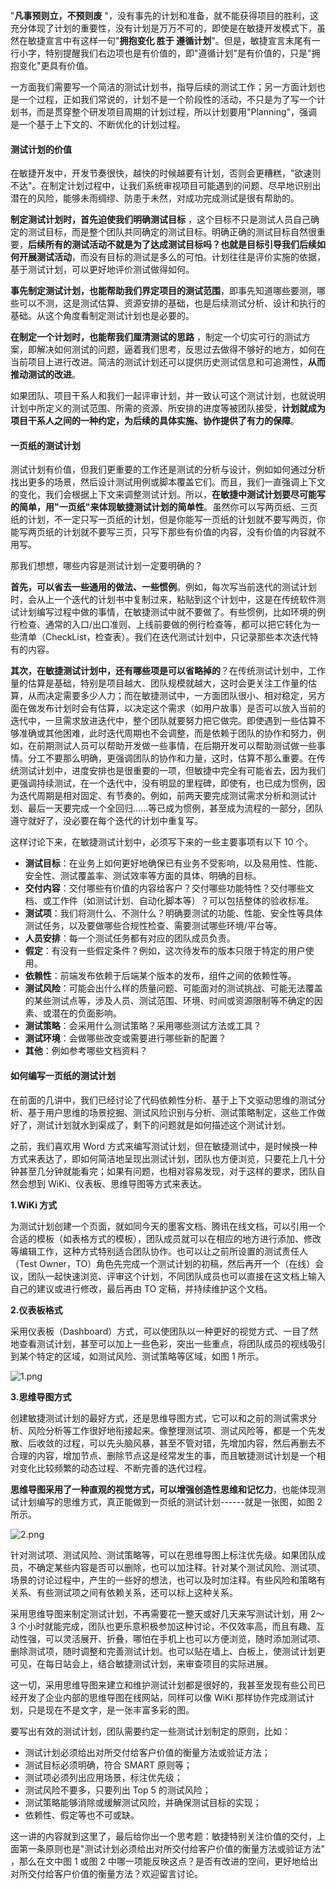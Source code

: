 "**凡事预则立，不预则废** "，没有事先的计划和准备，就不能获得项目的胜利，这充分体现了计划的重要性，没有计划是万万不可的，即使是在敏捷开发模式下，虽然在敏捷宣言中有这样一句"**拥抱变化 胜于 遵循计划**"。但是，敏捷宣言末尾有一行小字，特别提醒我们右边项也是有价值的，即"遵循计划"是有价值的，只是"拥抱变化"更具有价值。

一方面我们需要写一个简洁的测试计划书，指导后续的测试工作；另一方面计划也是一个过程，正如我们常说的，计划不是一个阶段性的活动，不只是为了写一个计划书，而是贯穿整个研发项目周期的计划过程，所以计划要用"Planning"，强调是一个基于上下文的、不断优化的计划过程。

#### 测试计划的价值

在敏捷开发中，开发节奏很快，越快的时候越要有计划，否则会更糟糕，"欲速则不达"。在制定计划过程中，让我们系统审视项目可能遇到的问题、尽早地识别出潜在的风险，能够未雨绸缪、防患于未然，对成功完成测试是很有帮助的。

**制定测试计划时，首先迫使我们明确测试目标** ，这个目标不只是测试人员自己确定的测试目标，而是整个团队共同确定的测试目标。明确正确的测试目标自然很重要，**后续所有的测试活动不就是为了达成测试目标吗？也就是目标引导我们后续如何开展测试活动**，而没有目标的测试是多么的可怕。计划往往是评价实施的依据，基于测试计划，可以更好地评价测试做得如何。

**事先制定测试计划，也能帮助我们界定项目的测试范围**，即事先知道哪些要测，哪些可以不测，这是测试估算、资源安排的基础，也是后续测试分析、设计和执行的基础。从这个角度看制定测试计划也是必要的。

**在制定一个计划时，也能帮我们厘清测试的思路** ，制定一个切实可行的测试方案，即解决如何测试的问题，逼着我们思考，反思过去做得不够好的地方，如何在当前项目上进行改进。简洁的测试计划还可以提供历史测试信息和可追溯性，**从而推动测试的改进**。

如果团队、项目干系人和我们一起评审计划，并一致认可这个测试计划，也就说明计划中所定义的测试范围、所需的资源、所安排的进度等被团队接受，**计划就成为项目干系人之间的一种约定，为后续的具体实施、协作提供了有力的保障**。

#### 一页纸的测试计划

测试计划有价值，但我们更重要的工作还是测试的分析与设计，例如如何通过分析找出更多的场景，然后设计测试用例或脚本覆盖它们。而且，我们一直强调上下文的变化，我们会根据上下文来调整测试计划。所以，**在敏捷中测试计划要尽可能写的简单，用"一页纸"来体现敏捷测试计划的简单性**。虽然你可以写两页纸、三页纸的计划，不一定只写一页纸的计划，但是你能写一页纸的计划就不要写两页，你能写两页纸的计划就不要写三页，只写下那些有价值的内容，没有价值的内容就不用写。

那我们想想，哪些内容是测试计划一定要明确的？

**首先，可以省去一些通用的做法、一些惯例**。例如，每次写当前迭代的测试计划时，会从上一个迭代的计划书中复制过来，粘贴到这个计划中，这是在传统软件测试计划编写过程中做的事情，在敏捷测试中就不要做了。有些惯例，比如环境的例行检查、通常的入口/出口准则、上线前要做的例行检查等，都可以把它转化为一些清单（CheckList，检查表）。我们在迭代测试计划中，只记录那些本次迭代特有的内容。

**其次，在敏捷测试计划中，还有哪些项是可以省略掉的**？在传统测试计划中，工作量的估算是基础，特别是项目越大、团队规模就越大，这时会更关注工作量的估算，从而决定需要多少人力；而在敏捷测试中，一方面团队很小、相对稳定，另方面在做发布计划时会有估算，以决定这个需求（如用户故事）是否可以放入当前的迭代中，一旦需求放进迭代中，整个团队就要努力把它做完。即使遇到一些估算不够准确或其他困难，此时迭代周期也不会调整，而是依赖于团队的协作和努力，例如，在前期测试人员可以帮助开发做一些事情，在后期开发可以帮助测试做一些事情。分工不要那么明确，更强调团队的协作和力量，这时，估算不那么重要。在传统测试计划中，进度安排也是很重要的一项，但敏捷中完全有可能省去，因为我们更强调持续测试，在一个迭代中，没有明显的里程碑，即使有，也已成为惯例，因为迭代周期是相对固定、有节奏的。例如，前两天要完成测试需求分析和测试计划、最后一天要完成一个全回归......等已成为惯例，甚至成为流程的一部分，团队遵守就好了，没必要在每个迭代的计划中重复写。

这样讨论下来，在敏捷测试计划中，必须写下来的一些主要事项有以下 10 个。

* **测试目标**：在业务上如何更好地确保已有业务不受影响，以及易用性、性能、安全性、测试覆盖率、测试效率等方面的具体、明确的目标。
* **交付内容**：交付哪些有价值的内容给客户？交付哪些功能特性？交付哪些文档、或工作件（如测试计划、自动化脚本等）？可以包括整体的验收标准。
* **测试项**：我们将测什么、不测什么？明确要测试的功能、性能、安全性等具体测试任务，以及要做哪些合规性检查、需要测试哪些环境/平台等。
* **人员安排**：每一个测试任务都有对应的团队成员负责。
* **假定**：有没有一些假定条件？例如，这次待发布的版本只限于特定的用户使用。
* **依赖性**：前端发布依赖于后端某个版本的发布，组件之间的依赖性等。
* **测试风险**：可能会出什么样的质量问题、可能面对的测试挑战、可能无法覆盖的某些测试点等，涉及人员、测试范围、环境、时间或资源限制等不确定的因素、或潜在的负面影响。
* **测试策略**：会采用什么测试策略？采用哪些测试方法或工具？
* **测试环境**：会做哪些改变或需要进行哪些新的配置？
* **其他**：例如参考哪些文档资料？

#### 如何编写一页纸的测试计划

在前面的几讲中，我们已经讨论了代码依赖性分析、基于上下文驱动思维的测试分析、基于用户思维的场景挖掘、测试风险识别与分析、测试策略制定，这些工作做好了，测试计划就水到渠成了，剩下的问题就是如何描述这个测试计划。

之前，我们喜欢用 Word 方式来编写测试计划，但在敏捷测试中，是时候换一种方式来表达了，即如何简洁地呈现出测试计划，团队也方便浏览，只要花上几十分钟甚至几分钟就能看完；如果有问题，也相对容易发现，对于这样的要求，团队自然会想到 WiKi、仪表板、思维导图等方式来表达。

**1.WiKi 方式**

为测试计划创建一个页面，就如同今天的墨客文档、腾讯在线文档，可以引用一个合适的模板（如表格方式的模板），团队成员就可以在相应的地方进行添加、修改等编辑工作，这种方式特别适合团队协作。也可以让之前所设置的测试责任人（Test Owner，TO）角色先完成一个测试计划的初稿，然后再开一个（在线）会议，团队一起快速浏览、评审这个计划，不同团队成员也可以直接在这文档上输入自己的建议或进行修改，最后再由 TO 定稿，并持续维护这个文档。

**2.仪表板格式**

采用仪表板（Dashboard）方式，可以使团队以一种更好的视觉方式、一目了然地查看测试计划，甚至可以加上一些色彩，突出一些重点，将团队成员的视线吸引到某个特定的区域，如测试风险、测试策略等区域，如图 1 所示。

![1.png](https://s0.lgstatic.com/i/image/M00/00/EC/CgqCHl6qqvuAbR1ZAAKkBjw9GPA432.png)

**3.思维导图方式**

创建敏捷测试计划的最好方式，还是思维导图方式，它可以和之前的测试需求分析、风险分析等工作很好地衔接起来。像整理测试项、测试风险等，都是一个先发散、后收敛的过程，可以先头脑风暴，甚至不管对错，先增加内容，然后再删去不合理的内容，增加节点、删除节点这是经常发生的事，而且敏捷测试计划是一个相对变化比较频繁的动态过程、不断完善的迭代过程。

**思维导图采用了一种直观的视觉方式，可以增强创造性思维和记忆力**，也能体现测试计划编写的思维方式，真正能做到一页纸的测试计划------就是一张图，如图 2 所示。

![2.png](https://s0.lgstatic.com/i/image/M00/00/EC/Ciqc1F6qqwSAOVARAATsp95XSRs734.png)

针对测试项、测试风险、测试策略等，可以在思维导图上标注优先级。如果团队成员，不确定某些内容是否可以删除，也可以加注释。针对某个测试风险、测试项、场景的讨论过程中，产生的一些好的想法，也可以及时加注释。有些风险和策略有关系、有些测试项之间有依赖关系，还可以标上这种关系。

采用思维导图来制定测试计划，不再需要花一整天或好几天来写测试计划，用 2～3 个小时就能完成，团队也更乐意积极参加这种讨论，不仅效率高，而且有趣、互动性强，可以灵活展开、折叠，哪怕在手机上也可以方便浏览，随时添加测试项、删除测试项，随时调整和完善测试计划。也可以贴在墙上、白板上，使测试计划更可见，在每日站会上，结合敏捷测试计划，来审查项目的实际进展。

这一切，采用思维导图来建立和维护测试计划都是很好的，我甚至发现有些公司已经开发了企业内部的思维导图在线网站，同样可以像 WiKi 那样协作完成测试计划，只是现在不是文字，是一张丰富多彩的图。

要写出有效的测试计划，团队需要约定一些测试计划制定的原则，比如：

* 测试计划必须给出对所交付给客户价值的衡量方法或验证方法；
* 测试目标必须明确，符合 SMART 原则等；
* 测试项必须列出应用场景，标注优先级；
* 测试风险不要多，只要列出 Top 5 的测试风险；
* 测试策略能够消除或缓解测试风险，并确保测试目标的实现；
* 依赖性、假定等也不可或缺。

这一讲的内容就到这里了，最后给你出一个思考题：敏捷特别关注价值的交付，上面第一条原则也是"测试计划必须给出对所交付给客户价值的衡量方法或验证方法" ，那么在文中图 1 或图 2 中哪一项能反映这点？是否有改进的空间，更好地给出对所交付给客户价值的衡量方法？欢迎留言讨论。

